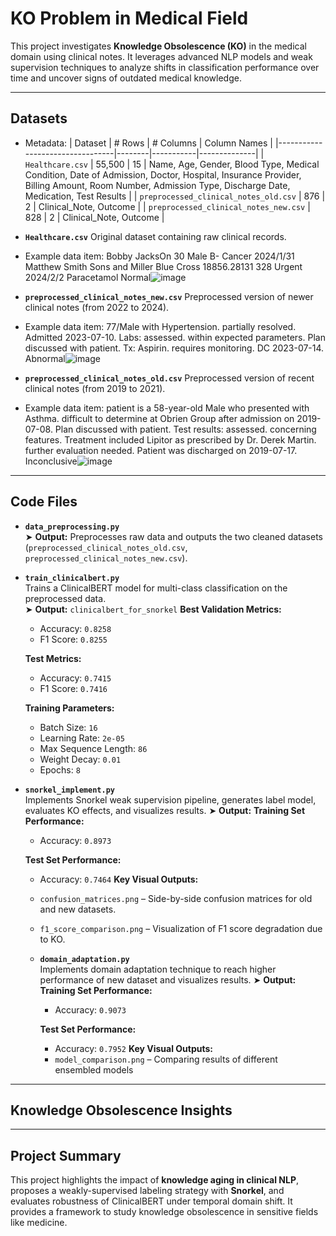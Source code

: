 # KO Problem in Medical Field

This project investigates **Knowledge Obsolescence (KO)** in the medical domain using clinical notes. It leverages advanced NLP models and weak supervision techniques to analyze shifts in classification performance over time and uncover signs of outdated medical knowledge.

---

## Datasets
- Metadata:
  | Dataset                         | # Rows | # Columns | Column Names |
  |---------------------------------|--------|-----------|--------------|
  | `Healthcare.csv`                | 55,500 | 15        | Name, Age, Gender, Blood Type, Medical Condition, Date of Admission, Doctor, Hospital, Insurance Provider, Billing Amount, Room Number, Admission Type, Discharge Date, Medication, Test Results |
  | `preprocessed_clinical_notes_old.csv` | 876    | 2         | Clinical_Note, Outcome |
  | `preprocessed_clinical_notes_new.csv` | 828    | 2         | Clinical_Note, Outcome |
- **`Healthcare.csv`**
   Original dataset containing raw clinical records.
- Example data item:
  Bobby JacksOn	30	Male	B-	Cancer	2024/1/31	Matthew Smith	Sons and Miller	Blue Cross	18856.28131	328	Urgent	2024/2/2	Paracetamol	Normal![image](https://github.com/user-attachments/assets/4089f24e-50f0-4c38-8f20-48cd66f57841)

- **`preprocessed_clinical_notes_new.csv`**
  Preprocessed version of newer clinical notes (from 2022 to 2024).
- Example data item:
  77/Male with Hypertension. partially resolved. Admitted 2023-07-10. Labs: assessed. within expected parameters. Plan discussed with patient. Tx: Aspirin. requires monitoring. DC 2023-07-14.	Abnormal![image](https://github.com/user-attachments/assets/fa146b78-f206-42a8-ac8e-5252fd4eba30)

- **`preprocessed_clinical_notes_old.csv`**
  Preprocessed version of recent clinical notes (from 2019 to 2021).
- Example data item:
  patient is a 58-year-old Male who presented with Asthma. difficult to determine at Obrien Group after admission on 2019-07-08. Plan discussed with patient. Test results: assessed. concerning features. Treatment included Lipitor as prescribed by Dr. Derek Martin. further evaluation needed. Patient was discharged on 2019-07-17.	Inconclusive![image](https://github.com/user-attachments/assets/860db2ce-80cc-44c0-8d03-d4ca55e44e32)

---

## Code Files

- **`data_preprocessing.py`**  
  ➤ **Output:** Preprocesses raw data and outputs the two cleaned datasets (`preprocessed_clinical_notes_old.csv`, `preprocessed_clinical_notes_new.csv`).

- **`train_clinicalbert.py`**  
  Trains a ClinicalBERT model for multi-class classification on the preprocessed data.  
  ➤ **Output:** `clinicalbert_for_snorkel`
    **Best Validation Metrics:**
    - Accuracy: `0.8258`
    - F1 Score: `0.8255`
    
    **Test Metrics:**
    - Accuracy: `0.7415`
    - F1 Score: `0.7416`
    
    **Training Parameters:**
    - Batch Size: `16`
    - Learning Rate: `2e-05`
    - Max Sequence Length: `86`
    - Weight Decay: `0.01`
    - Epochs: `8`

- **`snorkel_implement.py`**  
  Implements Snorkel weak supervision pipeline, generates label model, evaluates KO effects, and visualizes results.
  ➤ **Output:**
    **Training Set Performance:**
    - Accuracy: `0.8973`
    
    **Test Set Performance:**
    - Accuracy: `0.7464`
    **Key Visual Outputs:**
    - `confusion_matrices.png` – Side-by-side confusion matrices for old and new datasets.
    - `f1_score_comparison.png` – Visualization of F1 score degradation due to KO.
      
  - **`domain_adaptation.py`**  
  Implements domain adaptation technique to reach higher performance of new dataset and visualizes results.
  ➤ **Output:**
    **Training Set Performance:**
    - Accuracy: `0.9073`
    
    **Test Set Performance:**
    - Accuracy: `0.7952`
    **Key Visual Outputs:**
    - `model_comparison.png` – Comparing results of different ensembled models
---

## Knowledge Obsolescence Insights



---

## Project Summary

This project highlights the impact of **knowledge aging in clinical NLP**, proposes a weakly-supervised labeling strategy with **Snorkel**, and evaluates robustness of ClinicalBERT under temporal domain shift. It provides a framework to study knowledge obsolescence in sensitive fields like medicine.
